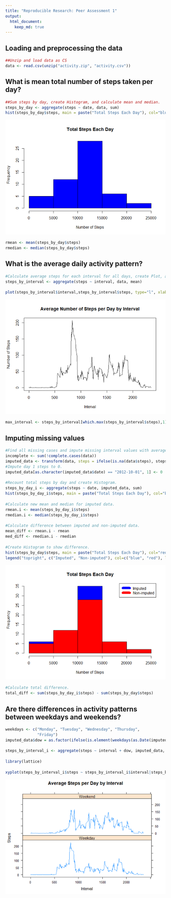 ```yaml
---
title: "Reproducible Research: Peer Assessment 1"
output: 
  html_document:
    keep_md: true
---
```



## Loading and preprocessing the data

```r
##Unzip and load data as CS
data <- read.csv(unzip("activity.zip", "activity.csv"))
```

## What is mean total number of steps taken per day?

```r
##Sum steps by day, create Histogram, and calculate mean and median. 
steps_by_day <- aggregate(steps ~ date, data, sum)
hist(steps_by_day$steps, main = paste("Total Steps Each Day"), col="blue", xlab="Number of Steps")
```

![](PA1_template_files/figure-html/unnamed-chunk-2-1.png)<!-- -->

```r
rmean <- mean(steps_by_day$steps)
rmedian <- median(steps_by_day$steps)
```


## What is the average daily activity pattern?


```r
#Calculate average steps for each interval for all days, create Plot, and find interval with most average steps. 
steps_by_interval <- aggregate(steps ~ interval, data, mean)

plot(steps_by_interval$interval,steps_by_interval$steps, type="l", xlab="Interval", ylab="Number of Steps",main="Average Number of Steps per Day by Interval")
```

![](PA1_template_files/figure-html/unnamed-chunk-3-1.png)<!-- -->

```r
max_interval <- steps_by_interval[which.max(steps_by_interval$steps),1]
```

## Imputing missing values

```r
#Find all missing cases and impute missing interval values with average of the interval across all days.  
incomplete <- sum(!complete.cases(data))
imputed_data <- transform(data, steps = ifelse(is.na(data$steps), steps_by_interval$steps[match(data$interval, steps_by_interval$interval)], data$steps))
#Impute day 1 steps to 0.
imputed_data[as.character(imputed_data$date) == "2012-10-01", 1] <- 0

#Recount total steps by day and create Histogram. 
steps_by_day_i <- aggregate(steps ~ date, imputed_data, sum)
hist(steps_by_day_i$steps, main = paste("Total Steps Each Day"), col="blue", xlab="Number of Steps")

#Calculate new mean and median for imputed data. 
rmean.i <- mean(steps_by_day_i$steps)
rmedian.i <- median(steps_by_day_i$steps)

#Calculate difference between imputed and non-imputed data.
mean_diff <- rmean.i - rmean
med_diff <- rmedian.i - rmedian

#Create Histogram to show difference. 
hist(steps_by_day$steps, main = paste("Total Steps Each Day"), col="red", xlab="Number of Steps", add=T)
legend("topright", c("Imputed", "Non-imputed"), col=c("blue", "red"), lwd=10)
```

![](PA1_template_files/figure-html/unnamed-chunk-4-1.png)<!-- -->

```r
#Calculate total difference.
total_diff <- sum(steps_by_day_i$steps) - sum(steps_by_day$steps)
```

## Are there differences in activity patterns between weekdays and weekends?

```r
weekdays <- c("Monday", "Tuesday", "Wednesday", "Thursday", 
              "Friday")
imputed_data$dow = as.factor(ifelse(is.element(weekdays(as.Date(imputed_data$date)),weekdays), "Weekday", "Weekend"))

steps_by_interval_i <- aggregate(steps ~ interval + dow, imputed_data, mean)

library(lattice)

xyplot(steps_by_interval_i$steps ~ steps_by_interval_i$interval|steps_by_interval_i$dow, main="Average Steps per Day by Interval",xlab="Interval", ylab="Steps",layout=c(1,2), type="l")
```

![](PA1_template_files/figure-html/unnamed-chunk-5-1.png)<!-- -->
